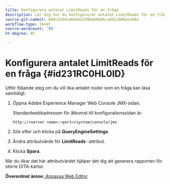 ```yaml
---
title: Konfigurera antalet LimitReads för en fråga
description: Lär dig hur du konfigurerar antalet LimitReads för en fråga
source-git-commit: 880cd344ceb65ea339be699ebcad41c0d62e168a
workflow-type: tm+mt
source-wordcount: '99'
ht-degree: 0%

---
```


# Konfigurera antalet LimitReads för en fråga {#id231RC0HL0ID}

Utför följande steg om du vill öka antalet noder som en fråga kan läsa samtidigt:

1. Öppna Adobe Experience Manager Web Console JMX-sidan.

   Standardwebbadressen för åtkomst till konfigurationssidan är:

   ```http
   http://<server name>:<port>/system/console/jmx
   ```

1. Sök efter och klicka på **QueryEngineSettings**.

1. Ändra attributvärde för **LimitReads** -attribut.

1. Klicka **Spara**.


När du ökar det här attributvärdet hjälper det dig att generera rapporten för större DITA-kartor.

**Överordnat ämne:**[ Anpassa Web Editor](conf-web-editor.md)
